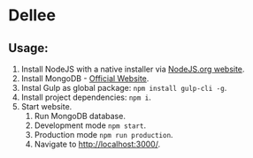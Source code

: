 # Dellee

## Usage:

1. Install NodeJS with a native installer via [NodeJS.org website](https://nodejs.org/).
1. Install MongoDB - [Official Website](https://www.mongodb.com/download-center#community).
2. Instal Gulp as global package: `npm install gulp-cli -g`.
3. Install project dependencies: `npm i`.
4. Start website.
   1. Run MongoDB database.
   1. Development mode `npm start`.
   2. Production mode `npm run production`.
   3. Navigate to [http://localhost:3000/](http://localhost:3000/).
